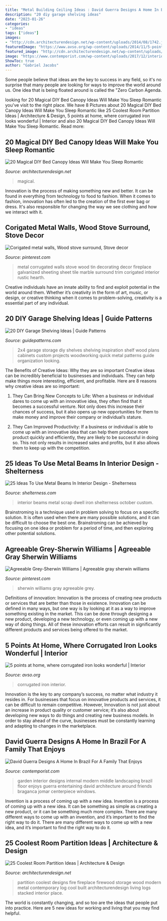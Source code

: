 ```yaml
---
title: "Metal Building Ceiling Ideas : David Guerra Designs A Home In Brazil For A Family That Enjoys"
description: "20 diy garage shelving ideas"
date: "2023-01-26"
categories:
- "ideas"
tags: ["ideas"]
images:
- "http://cdn.architecturendesign.net/wp-content/uploads/2014/08/1742.jpg"
featuredImage: "https://www.avso.org/wp-content/uploads/2014/11/5-points-at-home-where-corrugated-iron-looks-wonderful-1415266620.jpg"
featured_image: "http://cdn.architecturendesign.net/wp-content/uploads/2014/08/1742.jpg"
image: "https://www.contemporist.com/wp-content/uploads/2017/12/interior-garden-landscaping-181217-1245-10-800x1097.jpg"
ShowToc: true
author: "Gabriel Jacobs"
---
```



Some people believe that ideas are the key to success in any field, so it's no surprise that many people are looking for ways to improve the world around us. One idea that is being floated around is called the "Zero Carbon Agenda.

	

		
looking for 20 Magical DIY Bed Canopy Ideas Will Make You Sleep Romantic you've visit to the right place. We have 8 Pictures about 20 Magical DIY Bed Canopy Ideas Will Make You Sleep Romantic like 25 Coolest Room Partition Ideas | Architecture &amp; Design, 5 points at home, where corrugated iron looks wonderful | Interior and also 20 Magical DIY Bed Canopy Ideas Will Make You Sleep Romantic. Read more:
		
    
## 20 Magical DIY Bed Canopy Ideas Will Make You Sleep Romantic

<img loading=lazy src="https://cdn.architecturendesign.net/wp-content/uploads/2015/07/AD-DIY-Bed-Canopy-9.jpg" onerror="this.onerror=null;this.src='https://tse2.mm.bing.net/th?id=OIP.qaDNABKdNSLqW7AB4wtNgQHaLK&amp;pid=15.1';" alt="20 Magical DIY Bed Canopy Ideas Will Make You Sleep Romantic">

_Source: architecturendesign.net_

>magical. 

	

Innovation is the process of making something new and better. It can be found in everything from technology to food to fashion. When it comes to fashion, innovation has often led to the creation of the first ever bag or dress. It's also responsible for changing the way we see clothing and how we interact with it.

    
## Corigated Metal Walls, Wood Stove Surround, Stove Decor

<img loading=lazy src="https://i.pinimg.com/736x/43/6a/9e/436a9e15c6bc3b99829e4101334aabe2--sheet-metal-decor-tin-walls.jpg" onerror="this.onerror=null;this.src='https://tse2.mm.bing.net/th?id=OIP.0ZUE4M4uTvSNj1sc8VxoMwHaKf&amp;pid=15.1';" alt="Corigated metal walls, Wood stove surround, Stove decor">

_Source: pinterest.com_

>metal corrugated walls stove wood tin decorating decor fireplace galvanized sheeting sheet tile marble surround trim corigated interior rustic hearth. 

	

Creative individuals have an innate ability to find and exploit potential in the world around them. Whether it’s creativity in the form of art, music, or design, or creative thinking when it comes to problem-solving, creativity is a essential part of any individual.

    
## 20 DIY Garage Shelving Ideas | Guide Patterns

<img loading=lazy src="http://www.guidepatterns.com/wp-content/uploads/2015/07/DIY-Garage-Shelves-2x4.jpg" onerror="this.onerror=null;this.src='https://tse4.mm.bing.net/th?id=OIP.Snr8onD0Fbo5AMQTXQFJEgHaJ4&amp;pid=15.1';" alt="20 DIY Garage Shelving Ideas | Guide Patterns">

_Source: guidepatterns.com_

>2x4 garage storage diy shelves shelving inspiration shelf wood plans cabinets custom projects woodworking quick metal patterns guide organization looking. 

	

The Benefits of Creative Ideas: Why they are so important
Creative ideas can be incredibly beneficial to businesses and individuals. They can help make things more interesting, efficient, and profitable. Here are 8 reasons why creative ideas are so important:
1. They Can Bring New Concepts to Life: When a business or individual dares to come up with an innovative idea, they often find that it becomes a successful venture. Not only does this increase their chances of success, but it also opens up new opportunities for them to make money and improve their company or individual’s stature.

2. They Can Improved Productivity: If a business or individual is able to come up with an innovative idea that can help them produce more product quickly and efficiently, they are likely to be successful in doing so. This not only results in increased sales and profits, but it also allows them to keep up with the competition.


    
## 25 Ideas To Use Metal Beams In Interior Design - Shelterness

<img loading=lazy src="http://i.shelterness.com/iron-beams-in-interior-design-15.jpeg" onerror="this.onerror=null;this.src='https://tse3.mm.bing.net/th?id=OIP.zBmH_818xcTpKrN_7MXH-wAAAA&amp;pid=15.1';" alt="25 Ideas To Use Metal Beams In Interior Design - Shelterness">

_Source: shelterness.com_

>interior beams metal scrap dwell iron shelterness october custom. 

	

Brainstroming is a technique used in problem solving to focus on a specific solution. It is often used when there are many possible solutions, and it can be difficult to choose the best one. Brainstroming can be achieved by focusing on one idea or problem for a period of time, and then exploring other potential solutions.

    
## Agreeable Grey-Sherwin Williams | Agreeable Gray Sherwin Williams

<img loading=lazy src="https://i.pinimg.com/736x/07/69/c3/0769c33d88928a2f30c5900b9399d275.jpg" onerror="this.onerror=null;this.src='https://tse3.mm.bing.net/th?id=OIP.kVva7KBxrNy2Kn5MdAJOHwHaJ3&amp;pid=15.1';" alt="Agreeable Grey-Sherwin Williams | Agreeable gray sherwin williams">

_Source: pinterest.com_

>sherwin williams gray agreeable grey. 

	

Definitions of innovation:
Innovation is the process of creating new products or services that are better than those in existence. Innovation can be defined in many ways, but one way is by looking at it as a way to improve something existing in the market. This can be done through designing a new product, developing a new technology, or even coming up with a new way of doing things. All of these innovation efforts can result in significantly different products and services being offered to the market.

    
## 5 Points At Home, Where Corrugated Iron Looks Wonderful | Interior

<img loading=lazy src="https://www.avso.org/wp-content/uploads/2014/11/5-points-at-home-where-corrugated-iron-looks-wonderful-1415266620.jpg" onerror="this.onerror=null;this.src='https://tse1.mm.bing.net/th?id=OIP.z6XjAi8_b5g4eUh_yeoPXAHaLH&amp;pid=15.1';" alt="5 points at home, where corrugated iron looks wonderful | Interior">

_Source: avso.org_

>corrugated iron interior. 

	

Innovation is the key to any company’s success, no matter what industry it resides in. For businesses that focus on innovative products and services, it can be difficult to remain competitive. However, Innovation is not just about an increase in product quality or customer service; it’s also about developing new ways to do things and creating new business models. In order to stay ahead of the curve, businesses must be constantly learning and adapting to changes in the marketplace.

    
## David Guerra Designs A Home In Brazil For A Family That Enjoys

<img loading=lazy src="https://www.contemporist.com/wp-content/uploads/2017/12/interior-garden-landscaping-181217-1245-10-800x1097.jpg" onerror="this.onerror=null;this.src='https://tse1.mm.bing.net/th?id=OIP.xlgTrkI0QyzEKAQ1PTGI5AHaKJ&amp;pid=15.1';" alt="David Guerra Designs A Home In Brazil For A Family That Enjoys">

_Source: contemporist.com_

>garden interior designs internal modern middle landscaping brazil floor enjoys guerra entertaining david architecture around friends braganca jomar centerpiece windows. 

	

Invention is a process of coming up with a new idea.
Invention is a process of coming up with a new idea. It can be something as simple as creating a new product, or it can be something much more complex. There are many different ways to come up with an invention, and it’s important to find the right way to do it. There are many different ways to come up with a new idea, and it’s important to find the right way to do it.

    
## 25 Coolest Room Partition Ideas | Architecture &amp; Design

<img loading=lazy src="http://cdn.architecturendesign.net/wp-content/uploads/2014/08/1742.jpg" onerror="this.onerror=null;this.src='https://tse3.mm.bing.net/th?id=OIP.ovTblCgTk6jpb7B_ULeNwAHaLI&amp;pid=15.1';" alt="25 Coolest Room Partition Ideas | Architecture &amp; Design">

_Source: architecturendesign.net_

>partition coolest designs fire fireplace firewood storage wood modern metal contemporary log cool built architecturendesign living logs stacked interior place. 

	

The world is constantly changing, and so too are the ideas that people put into practice. Here are 5 new ideas for working and living that you may find helpful.

